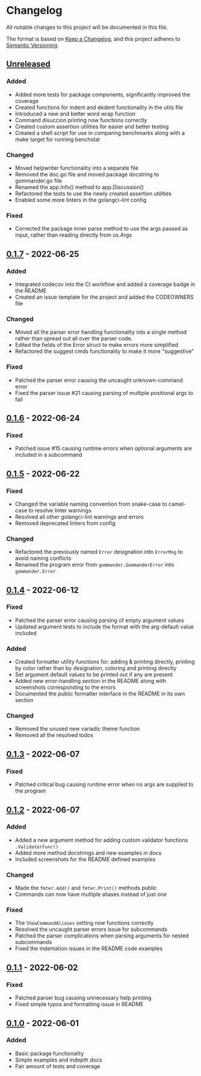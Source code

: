 # Changelog

All notable changes to this project will be documented in this file.

The format is based on [Keep a Changelog](https://keepachangelog.com/en/1.0.0/),
and this project adheres to [Semantic Versioning](https://semver.org/spec/v2.0.0.html).

## [Unreleased]

### Added

- Added more tests for package components, significantly improved the coverage
- Created functions for indent and dedent functionality in the utils file
- Introduced a new and better word wrap function
- Command disuccion printing now functions correctly
- Created custom assertion utilities for easier and better testing
- Created a shell script for use in comparing benchmarks along with a make target for running benchstat

### Changed

- Moved helpwriter functionality into a separate file
- Removed the doc.go file and moved package docstring to gommander.go file
- Renamed the app.Info() method to app.Discussion()
- Refactored the tests to use the newly created assertion utilities
- Enabled some more linters in the golangci-lint config

### Fixed

- Corrected the package inner parse method to use the args passed as input, rather than reading directly from os.Args

## [0.1.7] - 2022-06-25

### Added

- Integrated codecov into the CI workflow and added a coverage badge in the README
- Created an issue template for the project and added the CODEOWNERS file

### Changed

- Moved all the parser error handling functionality into a single method rather than spread out all over the parser code.
- Edited the fields of the Error struct to make errors more simplified
- Refactored the suggest cmds functionality to make it more "suggestive"

### Fixed

- Patched the parser error causing the uncaught unknown-command error
- Fixed the parser issue #21 causing parsing of multiple positional args to fail

## [0.1.6] - 2022-06-24

### Fixed

- Patched issue #15 causing runtime errors when optional arguments are included in a subcommand

## [0.1.5] - 2022-06-22

### Fixed

- Changed the variable naming convention from snake-case to camel-case to resolve linter warnings
- Resolved all other golangci-lint warnings and errors
- Removed deprecated linters from config

### Changed

- Refactored the previously named `Error` designation into `ErrorMsg` to avoid naming conflicts
- Renamed the program error from `gommander.GommanderError` into `gommander.Error`

## [0.1.4] - 2022-06-12

### Fixed

- Patched the parser error causing parsing of empty argument values
- Updated argument tests to include the format with the arg-default value included

### Added

- Created formatter utility functions for: adding & printing directly, printing by color rather than by designation, coloring and printing directly
- Set argument default values to be printed out if any are present
- Added new error-handling section in the README along with screenshots corresponding to the errors
- Documented the public formatter interface in the README in its own section

### Changed

- Removed the unused new variadic theme function
- Removed all the resolved todos

## [0.1.3] - 2022-06-07

### Fixed

- Patched critical bug causing runtime error when no args are supplied to the program

## [0.1.2] - 2022-06-07

### Added

- Added a new argument method for adding custom validator functions `.ValidatorFunc()`
- Added more method docstrings and new examples in docs
- Included screenshots for the README defined examples

### Changed

- Made the `fmter.Add()` and `fmter.Print()` methods public
- Commands can now have multiple aliases instead of just one

### Fixed

- The `ShowCommandAliases` setting now functions correctly
- Resolved the uncaught parser errors issue for subcommands
- Patched the parser complications when parsing arguments for nested subcommands
- Fixed the indentation issues in the README code examples

## [0.1.1] - 2022-06-02

### Fixed

- Patched parser bug causing unnecessary help printing
- Fixed simple typos and formatting issue in README

## [0.1.0] - 2022-06-01

### Added

- Basic package functionality
- Simple examples and indepth docs
- Fair amount of tests and coverage

[unreleased]: https://github.com/ndaba1/gommander/compare/v0.1.7...HEAD
[0.1.7]: https://github.com/ndaba1/gommander/compare/v0.1.6...v0.1.7
[0.1.6]: https://github.com/ndaba1/gommander/compare/v0.1.5...v0.1.6
[0.1.5]: https://github.com/ndaba1/gommander/compare/v0.1.3...v0.1.5
[0.1.4]: https://github.com/ndaba1/gommander/compare/v0.1.3...v0.1.4
[0.1.3]: https://github.com/ndaba1/gommander/compare/v0.1.2...v0.1.3
[0.1.2]: https://github.com/ndaba1/gommander/compare/v0.1.1...v0.1.2
[0.1.1]: https://github.com/ndaba1/gommander/compare/v0.1.0...v0.1.1
[0.1.0]: https://github.com/ndaba1/gommander/releases/tag/v0.1.0
